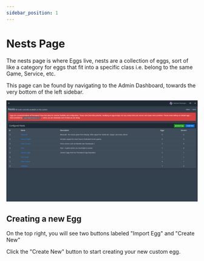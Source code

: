 ```yaml
---
sidebar_position: 1
---
```


# Nests Page
The nests page is where Eggs live, nests are a collection of eggs, sort of like a category for eggs that fit into a specific class i.e. belong to the same Game, Service, etc.

This page can be found by navigating to the Admin Dashboard, towards the very bottom of the left sidebar.

![Nests Screen](../../static/img/Nests.png)

## Creating a new Egg
On the top right, you will see two buttons labeled "Import Egg" and "Create New"

Click the "Create New" button to start creating your new custom egg.